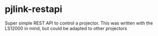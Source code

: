 # pjlink-restapi

Super simple REST API to control a projector. This was written with the LS12000 in mind, but could be adapted to other projectors